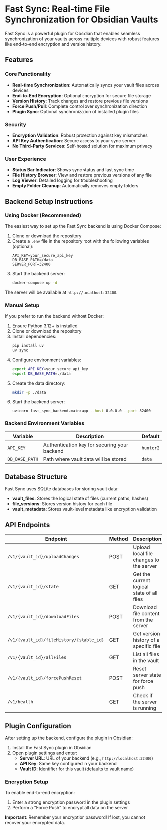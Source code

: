 # Fast Sync: Real-time File Synchronization for Obsidian Vaults

Fast Sync is a powerful plugin for Obsidian that enables seamless synchronization of your vaults across multiple devices with robust features like end-to-end encryption and version history.

## Features

### Core Functionality
- **Real-time Synchronization**: Automatically syncs your vault files across devices
- **End-to-End Encryption**: Optional encryption for secure file storage
- **Version History**: Track changes and restore previous file versions
- **Force Push/Pull**: Complete control over synchronization direction
- **Plugin Sync**: Optional synchronization of installed plugin files

### Security
- **Encryption Validation**: Robust protection against key mismatches
- **API Key Authentication**: Secure access to your sync server
- **No Third-Party Services**: Self-hosted solution for maximum privacy

### User Experience
- **Status Bar Indicator**: Shows sync status and last sync time
- **File History Browser**: View and restore previous versions of any file
- **Log Viewer**: Detailed logging for troubleshooting
- **Empty Folder Cleanup**: Automatically removes empty folders

## Backend Setup Instructions

### Using Docker (Recommended)

The easiest way to set up the Fast Sync backend is using Docker Compose:

1. Clone or download the repository
2. Create a `.env` file in the repository root with the following variables (optional):
   ```
   API_KEY=your_secure_api_key
   DB_BASE_PATH=/data
   SERVER_PORT=32400
   ```
3. Start the backend server:
   ```bash
   docker-compose up -d
   ```

The server will be available at `http://localhost:32400`.

### Manual Setup

If you prefer to run the backend without Docker:

1. Ensure Python 3.12+ is installed
2. Clone or download the repository
3. Install dependencies:
   ```bash
   pip install uv
   uv sync
   ```
4. Configure environment variables:
   ```bash
   export API_KEY=your_secure_api_key
   export DB_BASE_PATH=./data
   ```
5. Create the data directory:
   ```bash
   mkdir -p ./data
   ```
6. Start the backend server:
   ```bash
   uvicorn fast_sync_backend.main:app --host 0.0.0.0 --port 32400
   ```

### Backend Environment Variables

| Variable | Description | Default |
|----------|-------------|---------|
| `API_KEY` | Authentication key for securing your backend | `hunter2` |
| `DB_BASE_PATH` | Path where vault data will be stored | `data` |

## Database Structure

Fast Sync uses SQLite databases for storing vault data:

- **vault_files**: Stores the logical state of files (current paths, hashes)
- **file_versions**: Stores version history for each file
- **vault_metadata**: Stores vault-level metadata like encryption validation

## API Endpoints

| Endpoint | Method | Description |
|----------|--------|-------------|
| `/v1/{vault_id}/uploadChanges` | POST | Upload local file changes to the server |
| `/v1/{vault_id}/state` | GET | Get the current logical state of all files |
| `/v1/{vault_id}/downloadFiles` | POST | Download file content from the server |
| `/v1/{vault_id}/fileHistory/{stable_id}` | GET | Get version history of a specific file |
| `/v1/{vault_id}/allFiles` | GET | List all files in the vault |
| `/v1/{vault_id}/forcePushReset` | POST | Reset server state for force push |
| `/v1/health` | GET | Check if the server is running |

## Plugin Configuration

After setting up the backend, configure the plugin in Obsidian:

1. Install the Fast Sync plugin in Obsidian
2. Open plugin settings and enter:
   - **Server URL**: URL of your backend (e.g., `http://localhost:32400`)
   - **API Key**: Same key configured in your backend
   - **Vault ID**: Identifier for this vault (defaults to vault name)

### Encryption Setup

To enable end-to-end encryption:

1. Enter a strong encryption password in the plugin settings
2. Perform a "Force Push" to encrypt all data on the server

**Important**: Remember your encryption password! If lost, you cannot recover your encrypted data.
